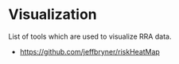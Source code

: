 # Visualization

List of tools which are used to visualize RRA data.

- https://github.com/jeffbryner/riskHeatMap
